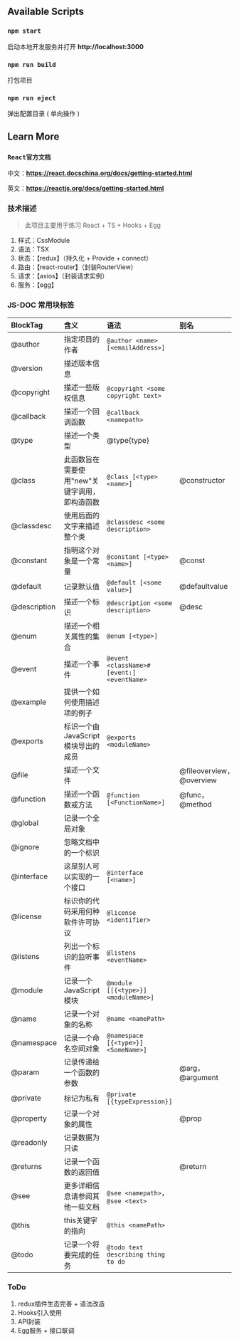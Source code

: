 ## Available Scripts

### `npm start`

启动本地开发服务并打开 **http://localhost:3000**

### `npm run build`

打包项目

### `npm run eject`

弹出配置目录 ( 单向操作 )

## Learn More

### `React官方文档`

中文：**https://react.docschina.org/docs/getting-started.html**

英文：**https://reactjs.org/docs/getting-started.html**


### 技术描述
> 此项目主要用于练习 React + TS + Hooks + Egg
1. 样式：CssModule
2. 语法：TSX
3. 状态：【redux】（持久化 + Provide + connect）
4. 路由：【react-router】（封装RouterView）
5. 请求：【axios】（封装请求实例）
6. 服务：【egg】

### JS-DOC 常用块标签
|BlockTag|含义|语法|别名|
|:-|:-|:-|:-|
|@author|指定项目的作者|`@author <name> [<emailAddress>]`||
|@version|描述版本信息|||
|@copyright|描述一些版权信息|`@copyright <some copyright text>`||
|@callback|描述一个回调函数|`@callback <namepath>`||
|@type|描述一个类型|@type{type}||
|@class|此函数旨在需要使用"new"关键字调用，即构造函数|`@class [<type> <name>]`|@constructor|
|@classdesc|使用后面的文字来描述整个类|`@classdesc <some description>`||
|@constant|指明这个对象是一个常量|`@constant [<type> <name>]`|@const|
|@default|记录默认值|`@default [<some value>]`|@defaultvalue|
|@description|描述一个标识|`@description <some description>`|@desc|
|@enum|描述一个相关属性的集合|`@enum [<type>]`||
|@event|描述一个事件|`@event <className>#[event:]<eventName>`||
|@example|提供一个如何使用描述项的例子|||
|@exports|标识一个由JavaScript模块导出的成员|`@exports <moduleName>`||
|@file|描述一个文件||@fileoverview，@overview|
|@function|描述一个函数或方法|`@function [<FunctionName>]`|@func，@method|
|@global|记录一个全局对象|||
|@ignore|忽略文档中的一个标识|||
|@interface|这是别人可以实现的一个接口|`@interface [<name>]`||
|@license|标识你的代码采用何种软件许可协议|`@license <identifier>`||
|@listens|列出一个标识的监听事件|`@listens <eventName>`||
|@module|记录一个 JavaScript 模块|`@module [[{<type>}] <moduleName>]`||
|@name|记录一个对象的名称|`@name <namePath>`||
|@namespace|记录一个命名空间对象|`@namespace [{<type>}] <SomeName>]`||
|@param|记录传递给一个函数的参数||@arg，@argument|
|@private|标记为私有|`@private [{typeExpression}]`||
|@property|记录一个对象的属性||@prop|
|@readonly|记录数据为只读|||
|@returns|记录一个函数的返回值||@return|
|@see|更多详细信息请参阅其他一些文档|`@see <namepath>`，`@see <text>`||
|@this|this关键字的指向|`@this <namePath>`||
|@todo|记录一个将要完成的任务|`@todo text describing thing to do`||

### ToDo
1. redux插件生态完善 + 语法改造
2. Hooks引入使用
3. API封装
4. Egg服务 + 接口联调